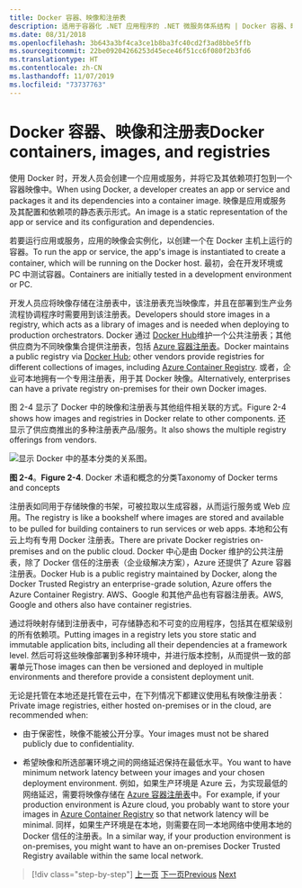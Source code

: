 ```yaml
---
title: Docker 容器、映像和注册表
description: 适用于容器化 .NET 应用程序的 .NET 微服务体系结构 | Docker 容器、映像和注册表
ms.date: 08/31/2018
ms.openlocfilehash: 3b643a3bf4ca3ce1b8ba3fc40cd2f3ad8bbe5ffb
ms.sourcegitcommit: 22be09204266253d45ece46f51cc6f080f2b3fd6
ms.translationtype: HT
ms.contentlocale: zh-CN
ms.lasthandoff: 11/07/2019
ms.locfileid: "73737763"
---
```

# <a name="docker-containers-images-and-registries"></a><span data-ttu-id="1f4f0-103">Docker 容器、映像和注册表</span><span class="sxs-lookup"><span data-stu-id="1f4f0-103">Docker containers, images, and registries</span></span>

<span data-ttu-id="1f4f0-104">使用 Docker 时，开发人员会创建一个应用或服务，并将它及其依赖项打包到一个容器映像中。</span><span class="sxs-lookup"><span data-stu-id="1f4f0-104">When using Docker, a developer creates an app or service and packages it and its dependencies into a container image.</span></span> <span data-ttu-id="1f4f0-105">映像是应用或服务及其配置和依赖项的静态表示形式。</span><span class="sxs-lookup"><span data-stu-id="1f4f0-105">An image is a static representation of the app or service and its configuration and dependencies.</span></span>

<span data-ttu-id="1f4f0-106">若要运行应用或服务，应用的映像会实例化，以创建一个在 Docker 主机上运行的容器。</span><span class="sxs-lookup"><span data-stu-id="1f4f0-106">To run the app or service, the app's image is instantiated to create a container, which will be running on the Docker host.</span></span> <span data-ttu-id="1f4f0-107">最初，会在开发环境或 PC 中测试容器。</span><span class="sxs-lookup"><span data-stu-id="1f4f0-107">Containers are initially tested in a development environment or PC.</span></span>

<span data-ttu-id="1f4f0-108">开发人员应将映像存储在注册表中，该注册表充当映像库，并且在部署到生产业务流程协调程序时需要用到该注册表。</span><span class="sxs-lookup"><span data-stu-id="1f4f0-108">Developers should store images in a registry, which acts as a library of images and is needed when deploying to production orchestrators.</span></span> <span data-ttu-id="1f4f0-109">Docker 通过 [Docker Hub](https://hub.docker.com/)维护一个公共注册表；其他供应商为不同映像集合提供注册表，包括 [Azure 容器注册表](https://azure.microsoft.com/services/container-registry/)。</span><span class="sxs-lookup"><span data-stu-id="1f4f0-109">Docker maintains a public registry via [Docker Hub](https://hub.docker.com/); other vendors provide registries for different collections of images, including [Azure Container Registry](https://azure.microsoft.com/services/container-registry/).</span></span> <span data-ttu-id="1f4f0-110">或者，企业可本地拥有一个专用注册表，用于其 Docker 映像。</span><span class="sxs-lookup"><span data-stu-id="1f4f0-110">Alternatively, enterprises can have a private registry on-premises for their own Docker images.</span></span>

<span data-ttu-id="1f4f0-111">图 2-4 显示了 Docker 中的映像和注册表与其他组件相关联的方式。</span><span class="sxs-lookup"><span data-stu-id="1f4f0-111">Figure 2-4 shows how images and registries in Docker relate to other components.</span></span> <span data-ttu-id="1f4f0-112">还显示了供应商推出的多种注册表产品/服务。</span><span class="sxs-lookup"><span data-stu-id="1f4f0-112">It also shows the multiple registry offerings from vendors.</span></span>

![显示 Docker 中的基本分类的关系图。](./media/docker-containers-images-registries/taxonomy-of-docker-terms-and-concepts.png)

<span data-ttu-id="1f4f0-114">**图 2-4**。</span><span class="sxs-lookup"><span data-stu-id="1f4f0-114">**Figure 2-4**.</span></span> <span data-ttu-id="1f4f0-115">Docker 术语和概念的分类</span><span class="sxs-lookup"><span data-stu-id="1f4f0-115">Taxonomy of Docker terms and concepts</span></span>

<span data-ttu-id="1f4f0-116">注册表如同用于存储映像的书架，可被拉取以生成容器，从而运行服务或 Web 应用。</span><span class="sxs-lookup"><span data-stu-id="1f4f0-116">The registry is like a bookshelf where images are stored and available to be pulled for building containers to run services or web apps.</span></span> <span data-ttu-id="1f4f0-117">本地和公有云上均有专用 Docker 注册表。</span><span class="sxs-lookup"><span data-stu-id="1f4f0-117">There are private Docker registries on-premises and on the public cloud.</span></span> <span data-ttu-id="1f4f0-118">Docker 中心是由 Docker 维护的公共注册表，除了 Docker 信任的注册表（企业级解决方案），Azure 还提供了 Azure 容器注册表。</span><span class="sxs-lookup"><span data-stu-id="1f4f0-118">Docker Hub is a public registry maintained by Docker, along the Docker Trusted Registry an enterprise-grade solution, Azure offers the Azure Container Registry.</span></span> <span data-ttu-id="1f4f0-119">AWS、Google 和其他产品也有容器注册表。</span><span class="sxs-lookup"><span data-stu-id="1f4f0-119">AWS, Google and others also have container registries.</span></span>

<span data-ttu-id="1f4f0-120">通过将映射存储到注册表中，可存储静态和不可变的应用程序，包括其在框架级别的所有依赖项。</span><span class="sxs-lookup"><span data-stu-id="1f4f0-120">Putting images in a registry lets you store static and immutable application bits, including all their dependencies at a framework level.</span></span> <span data-ttu-id="1f4f0-121">然后可将这些映像部署到多种环境中，并进行版本控制，从而提供一致的部署单元</span><span class="sxs-lookup"><span data-stu-id="1f4f0-121">Those images can then be versioned and deployed in multiple environments and therefore provide a consistent deployment unit.</span></span>

<span data-ttu-id="1f4f0-122">无论是托管在本地还是托管在云中，在下列情况下都建议使用私有映像注册表：</span><span class="sxs-lookup"><span data-stu-id="1f4f0-122">Private image registries, either hosted on-premises or in the cloud, are recommended when:</span></span>

- <span data-ttu-id="1f4f0-123">由于保密性，映像不能被公开分享。</span><span class="sxs-lookup"><span data-stu-id="1f4f0-123">Your images must not be shared publicly due to confidentiality.</span></span>

- <span data-ttu-id="1f4f0-124">希望映像和所选部署环境之间的网络延迟保持在最低水平。</span><span class="sxs-lookup"><span data-stu-id="1f4f0-124">You want to have minimum network latency between your images and your chosen deployment environment.</span></span> <span data-ttu-id="1f4f0-125">例如，如果生产环境是 Azure 云，为实现最低的网络延迟，需要将映像存储在 [Azure 容器注册表](https://azure.microsoft.com/services/container-registry/)中。</span><span class="sxs-lookup"><span data-stu-id="1f4f0-125">For example, if your production environment is Azure cloud, you probably want to store your images in [Azure Container Registry](https://azure.microsoft.com/services/container-registry/) so that network latency will be minimal.</span></span> <span data-ttu-id="1f4f0-126">同样，如果生产环境是在本地，则需要在同一本地网络中使用本地的 Docker 信任的注册表。</span><span class="sxs-lookup"><span data-stu-id="1f4f0-126">In a similar way, if your production environment is on-premises, you might want to have an on-premises Docker Trusted Registry available within the same local network.</span></span>

>[!div class="step-by-step"]
><span data-ttu-id="1f4f0-127">[上一页](docker-terminology.md)
>[下一页](../net-core-net-framework-containers/index.md)</span><span class="sxs-lookup"><span data-stu-id="1f4f0-127">[Previous](docker-terminology.md)
[Next](../net-core-net-framework-containers/index.md)</span></span>
